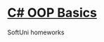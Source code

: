# <a href="https://softuni.bg/trainings/1843/csharp-oop-advanced-march-2018">C# OOP Basics</a>
SoftUni homeworks